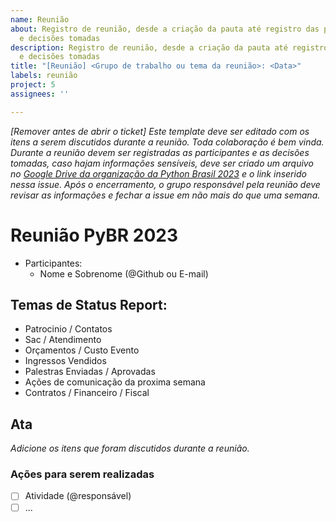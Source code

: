 ```yaml
---
name: Reunião
about: Registro de reunião, desde a criação da pauta até registro das participantes
  e decisões tomadas
description: Registro de reunião, desde a criação da pauta até registro das participantes
  e decisões tomadas
title: "[Reunião] <Grupo de trabalho ou tema da reunião>: <Data>"
labels: reunião
project: 5
assignees: ''

---
```


_[Remover antes de abrir o ticket] Este template deve ser editado com os itens a serem discutidos durante a reunião. Toda colaboração é bem vinda. Durante a reunião devem ser registradas as participantes e as decisões tomadas, caso hajam informações sensíveis, deve ser criado um arquivo no [Google Drive da organização da Python Brasil 2023](https://drive.google.com/drive/u/1/folders/11wEYmnZYqLrcn3zjflO03xedyZtu61G1) e o link inserido nessa issue. Após o encerramento, o grupo responsável pela reunião deve revisar as informações e fechar a issue em não mais do que uma semana._

# Reunião PyBR 2023

- Participantes:
  - Nome e Sobrenome (@Github ou E-mail)

## Temas de Status Report:
  - Patrocinio / Contatos
  - Sac / Atendimento
  - Orçamentos / Custo Evento
  - Ingressos Vendidos
  - Palestras Enviadas / Aprovadas
  - Ações de comunicação da proxima semana
  - Contratos / Financeiro / Fiscal

## Ata

_Adicione os itens que foram discutidos durante a reunião._



### Ações para serem realizadas
- [ ] Atividade (@responsável)
- [ ] ...
